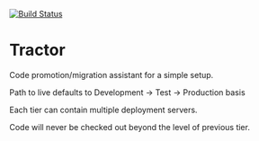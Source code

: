 [![Build Status](https://secure.travis-ci.org/[UniversityofDerby]/[tractor].png)](http://travis-ci.org/[UniversityofDerby]/[tractor])


Tractor
=======

Code promotion/migration assistant for a simple setup.

Path to live defaults to Development -> Test -> Production basis

Each tier can contain multiple deployment servers.

Code will never be checked out beyond the level of previous tier.
